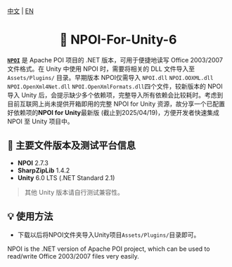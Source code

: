 [中文](./README.md) | [EN](./README.en.md)

<div align="center">
<h1>🍦 NPOI-For-Unity-6</h1>
</div>

**[`NPOI`](https://github.com/nissl-lab/npoi)** 是 Apache POI 项目的 .NET 版本，可用于便捷地读写 Office 2003/2007 文件格式。在 Unity 中使用 NPOI 时，需要将相关的 DLL 文件导入至 `Assets/Plugins/` 目录。早期版本 NPOI仅需导入 `NPOI.dll` `NPOI.OOXML.dll` `NPOI.OpenXml4Net.dll` `NPOI.OpenXmlFormats.dll`四个文件，较新版本的 NPOI 导入 Unity 后，会提示缺少多个依赖项，完整导入所有依赖会比较耗时。考虑到目前互联网上尚未提供开箱即用的完整 NPOI for Unity 资源，故分享一个已配置好依赖项的**NPOI for Unity**最新版 (截止到2025/04/19)，方便开发者快速集成 NPOI 至 Unity 项目中。


## 📌 主要文件版本及测试平台信息

- **NPOI** 2.7.3  
- **SharpZipLib** 1.4.2  
- **Unity** 6.0 LTS (.NET Standard 2.1)

> 其他 Unity 版本请自行测试兼容性。


## 💡 使用方法

- 下载以后将NPOI文件夹导入Unity项目`Assets/Plugins/`目录即可。

NPOI is the .NET version of Apache POI project, which can be used to read/write Office 2003/2007 files very easily.
